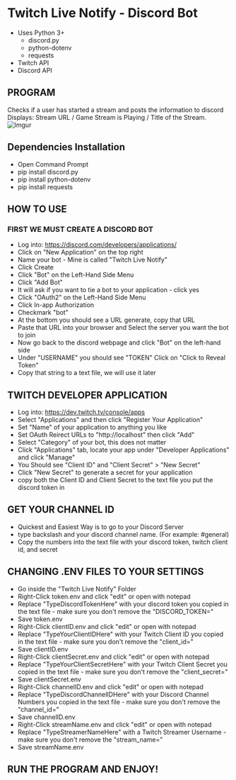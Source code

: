 # Twitch Live Notify - Discord Bot
* Uses Python 3+ 
    * discord.py 
    * python-dotenv
    * requests
* Twitch API 
* Discord API

## PROGRAM
Checks if a user has started a stream and posts the information to discord <br />
Displays: Stream URL / Game Stream is Playing / Title of the Stream.
![Imgur](i.imgur.com/Hl9nETw.png)

## Dependencies Installation
* Open Command Prompt
* pip install discord.py
* pip install python-dotenv
* pip install requests

## HOW TO USE
### FIRST WE MUST CREATE A DISCORD BOT
* Log into: https://discord.com/developers/applications/
* Click on "New Application" on the top right
* Name your bot - Mine is called "Twitch Live Notify"
* Click Create
* Click "Bot" on the Left-Hand Side Menu
* Click "Add Bot"
* It will ask if you want to tie a bot to your application - click yes
* Click "OAuth2" on the Left-Hand Side Menu
* Click In-app Authorization
* Checkmark "bot"
* At the bottom you should see a URL generate, copy that URL
* Paste that URL into your browser and Select the server you want the bot to join
* Now go back to the discord webpage and click "Bot" on the left-hand side
* Under "USERNAME" you should see "TOKEN" Click on "Click to Reveal Token"
* Copy that string to a text file, we will use it later

## TWITCH DEVELOPER APPLICATION
* Log into: https://dev.twitch.tv/console/apps
* Select "Applications" and then click "Register Your Application"
* Set "Name" of your application to anything you like
* Set OAuth Reirect URLs to "http://localhost" then click "Add"
* Select "Category" of your bot, this does not matter
* Click "Applications" tab, locate your app under "Developer Applications" and click "Manage"
* You Should see "Client ID" and "Client Secret" > "New Secret"
* Click "New Secret" to generate a secret for your application
* copy both the Client ID and Client Secret to the text file you put the discord token in

## GET YOUR CHANNEL ID
* Quickest and Easiest Way is to go to your Discord Server
* type backslash and your discord channel name. (For example: \#general)
* Copy the numbers into the text file with your discord token, twitch client id, and secret

## CHANGING .ENV FILES TO YOUR SETTINGS
* Go inside the "Twitch Live Notify" Folder
* Right-Click token.env and click "edit" or open with notepad
* Replace "TypeDiscordTokenHere" with your discord token you copied in the text file - make sure you don't remove the "DISCORD_TOKEN="
* Save token.env
* Right-Click clientID.env and click "edit" or open with notepad
* Replace "TypeYourClientIDHere" with your Twitch Client ID you copied in the text file - make sure you don't remove the "client_id="
* Save clientID.env
* Right-Click clientSecret.env and click "edit" or open with notepad
* Replace "TypeYourClientSecretHere" with your Twitch Client Secret you copied in the text file - make sure you don't remove the "client_secret="
* Save clientSecret.env
* Right-Click channelID.env and click "edit" or open with notepad
* Replace "TypeDiscordChannelIDHere" with your Discord Channel Numbers you copied in the text file - make sure you don't remove the "channel_id="
* Save channelID.env
* Right-Click streamName.env and click "edit" or open with notepad
* Replace "TypeStreamerNameHere" with a Twitch Streamer Username - make sure you don't remove the "stream_name="
* Save streamName.env


## RUN THE PROGRAM AND ENJOY!


